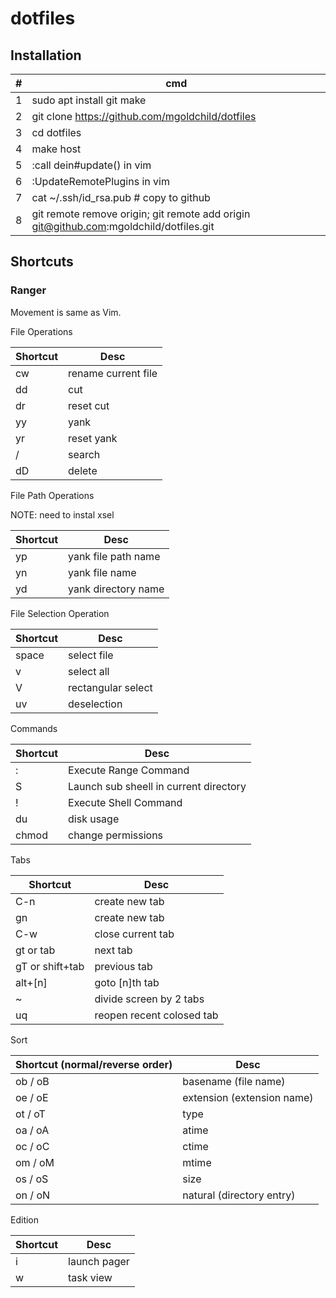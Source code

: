 # dotfiles  

## Installation

\# | cmd
---|---
1 | sudo apt install git make
2 | git clone https://github.com/mgoldchild/dotfiles
3 | cd dotfiles
4 | make host
5 | :call dein#update() in vim
6 | :UpdateRemotePlugins in vim
7 | cat ~/.ssh/id_rsa.pub # copy to github
8 | git remote remove origin; git remote add origin git@github.com:mgoldchild/dotfiles.git

## Shortcuts

### Ranger

Movement is same as Vim.

File Operations

Shortcut | Desc
---|---
cw|rename current file
dd| cut
dr| reset cut
yy| yank
yr| reset yank
\/| search
dD| delete

File Path Operations

NOTE: need to instal xsel

Shortcut | Desc
---|---
yp| yank file path name
yn| yank file name
yd| yank directory name

File Selection Operation

Shortcut | Desc
---|---
space | select file
v | select all
V | rectangular select 
uv | deselection

Commands

Shortcut | Desc
---|---
: | Execute Range Command
S | Launch sub sheell in current directory
! | Execute Shell Command
du|disk usage
chmod|change permissions


Tabs

Shortcut | Desc
---|---
C-n | create new tab
gn | create new tab
C-w | close current tab
gt or tab | next tab
gT or shift+tab | previous tab
alt+[n] | goto [n]th tab
~ | divide screen by 2 tabs
uq| reopen recent colosed tab

Sort

Shortcut (normal/reverse order) | Desc
---|---
ob / oB | basename (file name)
oe / oE | extension (extension name)
ot / oT | type 
oa / oA | atime
oc / oC | ctime
om / oM | mtime
os / oS | size
on / oN | natural (directory entry)


Edition

Shortcut | Desc
---|---
i | launch pager
w | task view

